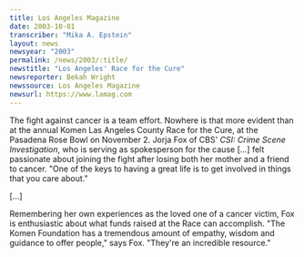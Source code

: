 ```yaml
---
title: Los Angeles Magazine
date: 2003-10-01
transcriber: "Mika A. Epstein"
layout: news
newsyear: "2003"
permalink: /news/2003/:title/
newstitle: "Los Angeles' Race for the Cure"
newsreporter: Bekah Wright
newssource: Los Angeles Magazine
newsurl: https://www.lamag.com
---
```


The fight against cancer is a team effort. Nowhere is that more evident than at the annual Komen Las Angeles County Race for the Cure, at the Pasadena Rose Bowl on November 2. Jorja Fox of CBS' *CSI: Crime Scene Investigation*, who is serving as spokesperson for the cause [...] felt passionate about joining the fight after losing both her mother and a friend to cancer. "One of the keys to having a great life is to get involved in things that you care about."

[...]

Remembering her own experiences as the loved one of a cancer victim, Fox is enthusiastic about what funds raised at the Race can accomplish. "The Komen Foundation has a tremendous amount of empathy, wisdom and guidance to offer people," says Fox. "They're an incredible resource."
